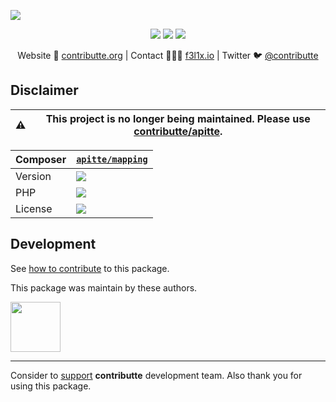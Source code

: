 ![](https://heatbadger.vercel.app/github/readme/contributte/apitte-mapping/?deprecated=1)

<p align=center>
    <a href="https://bit.ly/ctteg"><img src="https://badgen.net/badge/support/gitter/cyan"></a>
    <a href="https://bit.ly/cttfo"><img src="https://badgen.net/badge/support/forum/yellow"></a>
    <a href="https://contributte.org/partners.html"><img src="https://badgen.net/badge/sponsor/donations/F96854"></a>
</p>

<p align=center>
    Website 🚀 <a href="https://contributte.org">contributte.org</a> | Contact 👨🏻‍💻 <a href="https://f3l1x.io">f3l1x.io</a> | Twitter 🐦 <a href="https://twitter.com/contributte">@contributte</a>
</p>

## Disclaimer

| :warning: | This project is no longer being maintained. Please use [contributte/apitte](https://github.com/contributte/apitte).
|---|---|

| Composer | [`apitte/mapping`](https://packagist.org/packages/apitte/mapping) |
|---| --- |
| Version | ![](https://badgen.net/packagist/v/apitte/mapping) |
| PHP | ![](https://badgen.net/packagist/php/apitte/mapping) |
| License | ![](https://badgen.net/github/license/apitte/mapping) |

## Development

See [how to contribute](https://contributte.org/contributing.html) to this package.

This package was maintain by these authors.

<a href="https://github.com/f3l1x">
  <img width="80" height="80" src="https://avatars2.githubusercontent.com/u/538058?v=3&s=80">
</a>

-----

Consider to [support](https://contributte.org/partners.html) **contributte** development team.
Also thank you for using this package.
